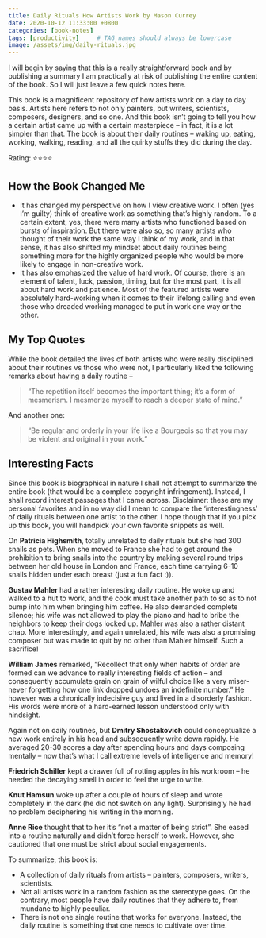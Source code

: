 ```yaml
---
title: Daily Rituals How Artists Work by Mason Currey
date: 2020-10-12 11:33:00 +0800
categories: [book-notes]
tags: [productivity]     # TAG names should always be lowercase
image: /assets/img/daily-rituals.jpg
---
```


I will begin by saying that this is a really straightforward book and by publishing a summary I am practically at risk of publishing the entire content of the book. So I will just leave a few quick notes here.

This book is a magnificent repository of how artists work on a day to day basis. Artists here refers to not only painters, but writers, scientists, composers, designers, and so one. And this book isn’t going to tell you how a certain artist came up with a certain masterpiece – in fact, it is a lot simpler than that. The book is about their daily routines – waking up, eating, working, walking, reading, and all the quirky stuffs they did during the day.

Rating: ⭐⭐⭐⭐

## How the Book Changed Me

- It has changed my perspective on how I view creative work. I often (yes I’m guilty) think of creative work as something that’s highly random. To a certain extent, yes, there were many artists who functioned based on bursts of inspiration. But there were also so, so many artists who thought of their work the same way I think of my work, and in that sense, it has also shifted my mindset about daily routines being something more for the highly organized people who would be more likely to engage in non-creative work.
- It has also emphasized the value of hard work. Of course, there is an element of talent, luck, passion, timing, but for the most part, it is all about hard work and patience. Most of the featured artists were absolutely hard-working when it comes to their lifelong calling and even those who dreaded working managed to put in work one way or the other.

## My Top Quotes

While the book detailed the lives of both artists who were really disciplined about their routines vs those who were not, I particularly liked the following remarks about having a daily routine –

> “The repetition itself becomes the important thing; it’s a form of mesmerism. I mesmerize myself to reach a deeper state of mind.”

And another one:

> “Be regular and orderly in your life like a Bourgeois so that you may be violent and original in your work.”

## Interesting Facts

Since this book is biographical in nature I shall not attempt to summarize the entire book (that would be a complete copyright infringement). Instead, I shall record interest passages that I came across. Disclaimer: these are my personal favorites and in no way did I mean to compare the ‘interestingness’ of daily rituals between one artist to the other. I hope though that if you pick up this book, you will handpick your own favorite snippets as well.

On **Patricia Highsmith**, totally unrelated to daily rituals but she had 300 snails as pets. When she moved to France she had to get around the prohibition to bring snails into the country by making several round trips between her old house in London and France, each time carrying 6-10 snails hidden under each breast (just a fun fact :)).

**Gustav Mahler** had a rather interesting daily routine. He woke up and walked to a hut to work, and the cook must take another path to so as to not bump into him when bringing him coffee. He also demanded complete silence; his wife was not allowed to play the piano and had to bribe the neighbors to keep their dogs locked up. Mahler was also a rather distant chap. More interestingly, and again unrelated, his wife was also a promising composer but was made to quit by no other than Mahler himself. Such a sacrifice!

**William James** remarked, “Recollect that only when habits of order are formed can we advance to really interesting fields of action – and consequently accumulate grain on grain of wilful choice like a very miser-never forgetting how one link dropped undoes an indefinite number.” He however was a chronically indecisive guy and lived in a disorderly fashion. His words were more of a hard-earned lesson understood only with hindsight.

Again not on daily routines, but **Dmitry Shostakovich** could conceptualize a new work entirely in his head and subsequently write down rapidly. He averaged 20-30 scores a day after spending hours and days composing mentally – now that’s what I call extreme levels of intelligence and memory!

**Friedrich Schiller** kept a drawer full of rotting apples in his workroom – he needed the decaying smell in order to feel the urge to write.

**Knut Hamsun** woke up after a couple of hours of sleep and wrote completely in the dark (he did not switch on any light). Surprisingly he had no problem deciphering his writing in the morning.

**Anne Rice** thought that to her it’s “not a matter of being strict”. She eased into a routine naturally and didn’t force herself to work. However, she cautioned that one must be strict about social engagements.

To summarize, this book is:

- A collection of daily rituals from artists – painters, composers, writers, scientists.
- Not all artists work in a random fashion as the stereotype goes. On the contrary, most people have daily routines that they adhere to, from mundane to highly peculiar.
- There is not one single routine that works for everyone. Instead, the daily routine is something that one needs to cultivate over time.
